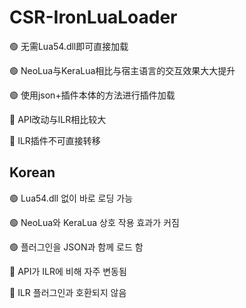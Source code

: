 # CSR-IronLuaLoader

🟢 无需Lua54.dll即可直接加载

🟢 NeoLua与KeraLua相比与宿主语言的交互效果大大提升

🟢 使用json+插件本体的方法进行插件加载

🔴 API改动与ILR相比较大

🔴 ILR插件不可直接转移



## Korean

🟢 Lua54.dll 없이 바로 로딩 가능

🟢 NeoLua와 KeraLua 상호 작용 효과가 커짐

🟢 플러그인을 JSON과 함께 로드 함

🔴 API가 ILR에 비해 자주 변동됨

🔴 ILR 플러그인과 호환되지 않음
